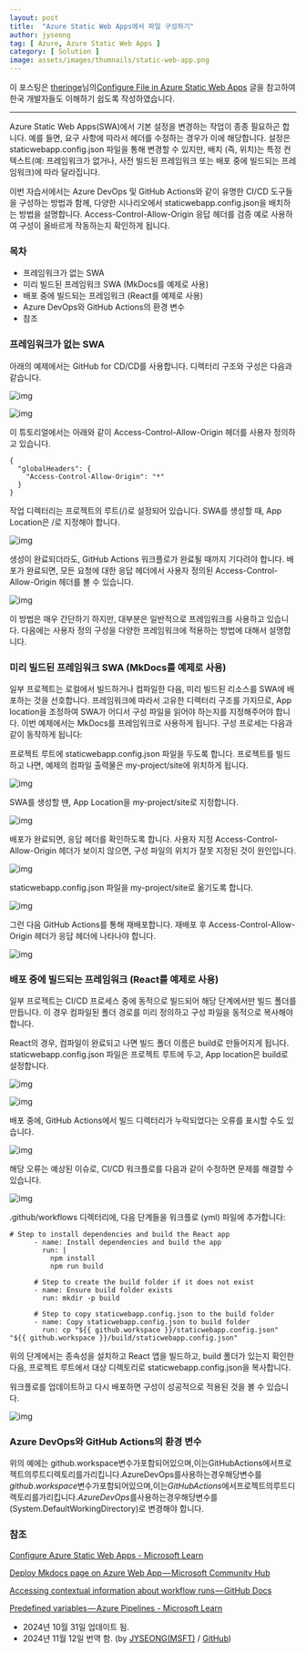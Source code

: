 ```yaml
---
layout: post
title:  "Azure Static Web Apps에서 파일 구성하기"
author: jyseong
tag: [ Azure, Azure Static Web Apps ]
category: [ Solution ]
image: assets/images/thumnails/static-web-app.png
--- 
```


이 포스팅은 [theringe](https://techcommunity.microsoft.com/users/theringe/1357822)님의[Configure File in Azure Static Web Apps](https://techcommunity.microsoft.com/blog/appsonazureblog/configure-file-in-azure-static-web-apps/4283470) 글을 참고하여 한국 개발자들도 이해하기 쉽도록 작성하였습니다.

---

Azure Static Web Apps(SWA)에서 기본 설정을 변경하는 작업이 종종 필요하곤 합니다. 예를 들면, 요구 사항에 따라서 헤더를 수정하는 경우가 이에 해당합니다. 설정은 staticwebapp.config.json 파일을 통해 변경할 수 있지만, 배치 (즉, 위치)는 특정 컨텍스트(예: 프레임워크가 없거나, 사전 빌드된 프레임워크 또는 배포 중에 빌드되는 프레임워크)에 따라 달라집니다.

이번 자습서에서는 Azure DevOps 및 GitHub Actions와 같이 유명한 CI/CD 도구들을 구성하는 방법과 함께, 다양한 시나리오에서 staticwebapp.config.json을 배치하는 방법을 설명합니다. Access-Control-Allow-Origin 응답 헤더를 검증 예로 사용하여 구성이 올바르게 작동하는지 확인하게 됩니다.

### 목차

- 프레임워크가 없는 SWA
- 미리 빌드된 프레임워크 SWA (MkDocs를 예제로 사용)
- 배포 중에 빌드되는 프레임워크 (React를 예제로 사용)
- Azure DevOps와 GitHub Actions의 환경 변수
- 참조

### 프레임워크가 없는 SWA

아래의 예제에서는 GitHub for CD/CD를 사용합니다. 디렉터리 구조와 구성은 다음과 같습니다.

![img](../assets/images/jyseong/static-web-app1.png)

![img](../assets/images/jyseong/static-web-app2.png)

이 튜토리얼에서는 아래와 같이 Access-Control-Allow-Origin 헤더를 사용자 정의하고 있습니다.

```
{
  "globalHeaders": {
    "Access-Control-Allow-Origin": "*"
  }
}
```

작업 디렉터리는 프로젝트의 루트(/)로 설정되어 있습니다. SWA를 생성할 때, App Location은 /로 지정해야 합니다.

![img](../assets/images/jyseong/static-web-app3.png)

생성이 완료되더라도, GitHub Actions 워크플로가 완료될 때까지 기다려야 합니다. 배포가 완료되면, 모든 요청에 대한 응답 헤더에서 사용자 정의된 Access-Control-Allow-Origin 헤더를 볼 수 있습니다.

![img](../assets/images/jyseong/static-web-app4.png)

이 방법은 매우 간단하기 하지만, 대부분은 일반적으로 프레임워크를 사용하고 있습니다. 다음에는 사용자 정의 구성을 다양한 프레임워크에 적용하는 방법에 대해서 설명합니다.

### 미리 빌드된 프레임워크 SWA (MkDocs를 예제로 사용)

일부 프로젝트는 로컬에서 빌드하거나 컴파일한 다음, 미리 빌드된 리소스를 SWA에 배포하는 것을 선호합니다. 프레임워크에 따라서 고유한 디렉터리 구조를 가지므로, App location을 조정하여 SWA가 어디서 구성 파일을 읽어야 하는지를 지정해주어야 합니다. 이번 예제에서는 MkDocs를 프레임워크로 사용하게 됩니다. 구성 프로세는 다음과 같이 동작하게 됩니다:

프로젝트 루트에 staticwebapp.config.json 파일을 두도록 합니다. 프로젝트를 빌드하고 나면, 예제의 컴파일 출력물은 my-project/site에 위치하게 됩니다.

![img](../assets/images/jyseong/static-web-app5.png)

SWA를 생성할 땐, App Location을 my-project/site로 지정합니다.

![img](../assets/images/jyseong/static-web-app6.png)

배포가 완료되면, 응답 헤더를 확인하도록 합니다. 사용자 지정 Access-Control-Allow-Origin 헤더가 보이지 않으면, 구성 파일의 위치가 잘못 지정된 것이 원인입니다.

![img](../assets/images/jyseong/static-web-app7.png)

staticwebapp.config.json 파일을 my-project/site로 옮기도록 합니다.

![img](../assets/images/jyseong/static-web-app8.png)

그런 다음 GitHub Actions를 통해 재배포합니다. 재배포 후 Access-Control-Allow-Origin 헤더가 응답 헤더에 나타나야 합니다.

![img](../assets/images/jyseong/static-web-app9.png)

### 배포 중에 빌드되는 프레임워크 (React를 예제로 사용)

일부 프로젝트는 CI/CD 프로세스 중에 동적으로 빌드되어 해당 단계에서만 빌드 폴더를 만듭니다. 이 경우 컴파일된 폴더 경로를 미리 정의하고 구성 파일을 동적으로 복사해야 합니다.

React의 경우, 컴파일이 완료되고 나면 빌드 폴더 이름은 build로 만들어지게 됩니다. staticwebapp.config.json 파일은 프로젝트 루트에 두고, App location은 build로 설정합니다.

![img](../assets/images/jyseong/static-web-app10.png)

![img](../assets/images/jyseong/static-web-app11.png)

배포 중에, GitHub Actions에서 빌드 디렉터리가 누락되었다는 오류를 표시할 수도 있습니다.

![img](../assets/images/jyseong/static-web-app12.png)

해당 오류는 예상된 이슈로, CI/CD 워크플로를 다음과 같이 수정하면 문제를 해결할 수 있습니다.

![img](../assets/images/jyseong/static-web-app13.png)

.github/workflows 디렉터리에, 다음 단계들을 워크플로 (yml) 파일에 추가합니다:

```
# Step to install dependencies and build the React app
      - name: Install dependencies and build the app
        run: |
          npm install
          npm run build
```

```
      # Step to create the build folder if it does not exist
      - name: Ensure build folder exists
        run: mkdir -p build
```

```
      # Step to copy staticwebapp.config.json to the build folder
      - name: Copy staticwebapp.config.json to build folder
        run: cp "${{ github.workspace }}/staticwebapp.config.json" "${{ github.workspace }}/build/staticwebapp.config.json"
```

위의 단계에서는 종속성을 설치하고 React 앱을 빌드하고, build 폴더가 있는지 확인한 다음, 프로젝트 루트에서 대상 디렉토리로 staticwebapp.config.json을 복사합니다.

워크플로를 업데이트하고 다시 배포하면 구성이 성공적으로 적용된 것을 볼 수 있습니다.

![img](../assets/images/jyseong/static-web-app14.png)

### Azure DevOps와 GitHub Actions의 환경 변수

위의 예에는 github.workspace변수가포함되어있으며,이는GitHubActions에서프로젝트의루트디렉토리를가리킵니다.AzureDevOps를사용하는경우해당변수를*github*.*workspace*변수가포함되어있으며,이는*GitHubActions*에서프로젝트의루트디렉토리를가리킵니다.*AzureDevOps*를사용하는경우해당변수를(System.DefaultWorkingDirectory)로 변경해야 합니다.

### 참조

[Configure Azure Static Web Apps - Microsoft Learn](https://learn.microsoft.com/en-us/azure/static-web-apps/configuration)

[Deploy Mkdocs page on Azure Web App — Microsoft Community Hub](https://techcommunity.microsoft.com/t5/apps-on-azure-blog/deploy-mkdocs-page-on-azure-web-app/ba-p/4272895)

[Accessing contextual information about workflow runs — GitHub Docs](https://docs.github.com/en/actions/writing-workflows/choosing-what-your-workflow-does/accessing-contextual-information-about-workflow-runs#example-usage-of-the-runner-context)

[Predefined variables — Azure Pipelines - Microsoft Learn](https://learn.microsoft.com/en-us/azure/devops/pipelines/build/variables?view=azure-devops&tabs=yaml)

- 2024년 10월 31일 업데이트 됨.
- 2024년 11월 12일 번역 함. (by [JYSEONG(MSFT)](https://techcommunity.microsoft.com/users/ji%20yong%20seong/219866) / [GitHub](https://github.com/jiyongseong))
